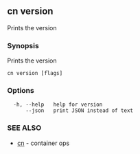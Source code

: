 ## cn version

Prints the version

### Synopsis

Prints the version

```
cn version [flags]
```

### Options

```
  -h, --help   help for version
      --json   print JSON instead of text
```

### SEE ALSO

* [cn](cn.md)	 - container ops

